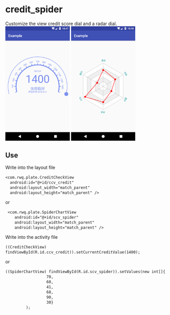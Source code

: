 # credit_spider
Customize the view credit score dial and a radar dial.
<br>
<img src="https://raw.githubusercontent.com/Renwq/credit_spider/master/credit.png" width="40%" height="40%" />
<img src="https://raw.githubusercontent.com/Renwq/credit_spider/master/spider.png" width="40%" height="40%" />
## Use
Write into the layout file
```
<com.rwq.plate.CreditCheckView
  android:id="@+id/ccv_credit"
  android:layout_width="match_parent"
  android:layout_height="match_parent" />
```
or
```
 <com.rwq.plate.SpiderChartView
    android:id="@+id/scv_spider"
    android:layout_width="match_parent"
    android:layout_height="match_parent" />
```
Write into the activity file
```
((CreditCheckView) findViewById(R.id.ccv_credit)).setCurrentCreditValue(1400);
```
or
```
((SpiderChartView) findViewById(R.id.scv_spider)).setValues(new int[]{
                  70,
                  60,
                  41,
                  68,
                  90,
                  30}
         );
```

